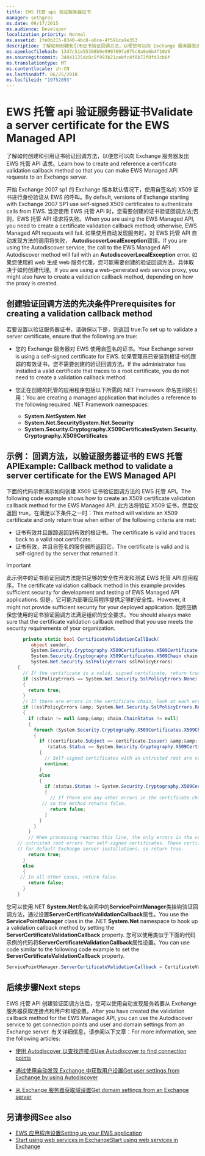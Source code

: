 ```yaml
---
title: EWS 托管 api 验证服务器证书
manager: sethgros
ms.date: 09/17/2015
ms.audience: Developer
localization_priority: Normal
ms.assetid: 1fe0b215-8340-4bc8-a6ce-4f591ca9e353
description: 了解如何创建和引用证书验证回调方法，以便您可以向 Exchange 服务器发出 EWS 托管 API 请求。
ms.openlocfilehash: 13d7c51e55308b9e9997697a075c8a9e6b4f10d0
ms.sourcegitcommit: 34041125dc8c5f993b21cebfc4f8b72f0fd2cb6f
ms.translationtype: MT
ms.contentlocale: zh-CN
ms.lasthandoff: 06/25/2018
ms.locfileid: "19752893"
---
```

# <a name="validate-a-server-certificate-for-the-ews-managed-api"></a><span data-ttu-id="af000-103">EWS 托管 api 验证服务器证书</span><span class="sxs-lookup"><span data-stu-id="af000-103">Validate a server certificate for the EWS Managed API</span></span>

<span data-ttu-id="af000-104">了解如何创建和引用证书验证回调方法，以便您可以向 Exchange 服务器发出 EWS 托管 API 请求。</span><span class="sxs-lookup"><span data-stu-id="af000-104">Learn how to create and reference a certificate validation callback method so that you can make EWS Managed API requests to an Exchange server.</span></span>
  
<span data-ttu-id="af000-105">开始 Exchange 2007 sp1 的 Exchange 版本默认情况下，使用自签名的 X509 证书进行身份验证从 EWS 的呼叫。</span><span class="sxs-lookup"><span data-stu-id="af000-105">By default, versions of Exchange starting with Exchange 2007 SP1 use self-signed X509 certificates to authenticate calls from EWS.</span></span> <span data-ttu-id="af000-106">当您使用 EWS 托管 API 时，您需要创建的证书验证回调方法;否则，EWS 托管 API 请求将失败。</span><span class="sxs-lookup"><span data-stu-id="af000-106">When you are using the EWS Managed API, you need to create a certificate validation callback method; otherwise, EWS Managed API requests will fail.</span></span> <span data-ttu-id="af000-107">如果使用自动发现服务时，对 EWS 托管 API 自动发现方法的调用将失败， **AutodiscoverLocalException**错误。</span><span class="sxs-lookup"><span data-stu-id="af000-107">If you are using the Autodiscover service, the call to the EWS Managed API Autodiscover method will fail with an **AutodiscoverLocalException** error.</span></span> <span data-ttu-id="af000-108">如果您使用的 web 生成 web 服务代理，您可能需要创建的验证回调方法，具体取决于如何创建代理。</span><span class="sxs-lookup"><span data-stu-id="af000-108">If you are using a web-generated web service proxy, you might also have to create a validation callback method, depending on how the proxy is created.</span></span> 
  
## <a name="prerequisites-for-creating-a-validation-callback-method"></a><span data-ttu-id="af000-109">创建验证回调方法的先决条件</span><span class="sxs-lookup"><span data-stu-id="af000-109">Prerequisites for creating a validation callback method</span></span>
<span data-ttu-id="af000-110"><a name="bk_prereq"> </a></span><span class="sxs-lookup"><span data-stu-id="af000-110"></span></span>

<span data-ttu-id="af000-111">若要设置以验证服务器证书，请确保以下是，则返回 true:</span><span class="sxs-lookup"><span data-stu-id="af000-111">To set up to validate a server certificate, ensure that the following are true:</span></span> 
  
- <span data-ttu-id="af000-112">您的 Exchange 服务器对 EWS 使用自签名的证书。</span><span class="sxs-lookup"><span data-stu-id="af000-112">Your Exchange server is using a self-signed certificate for EWS.</span></span> <span data-ttu-id="af000-113">如果管理员已安装到根证书的跟踪的有效证书，您不需要创建的验证回调方法。</span><span class="sxs-lookup"><span data-stu-id="af000-113">If the administrator has installed a valid certificate that traces to a root certificate, you do not need to create a validation callback method.</span></span> 
    
- <span data-ttu-id="af000-114">您正在创建的托管的应用程序包括以下所需的.NET Framework 命名空间的引用：</span><span class="sxs-lookup"><span data-stu-id="af000-114">You are creating a managed application that includes a reference to the following required .NET Framework namespaces:</span></span> 
    
  - <span data-ttu-id="af000-115">**System.Net**</span><span class="sxs-lookup"><span data-stu-id="af000-115">**System.Net**</span></span>
  - <span data-ttu-id="af000-116">**System.Net.Security**</span><span class="sxs-lookup"><span data-stu-id="af000-116">**System.Net.Security**</span></span>  
  - <span data-ttu-id="af000-117">**System.Security.Cryptography.X509Certificates**</span><span class="sxs-lookup"><span data-stu-id="af000-117">**System.Security.Cryptography.X509Certificates**</span></span>
    
## <a name="example-callback-method-to-validate-a-server-certificate-for-the-ews-managed-api"></a><span data-ttu-id="af000-118">示例： 回调方法，以验证服务器证书的 EWS 托管 API</span><span class="sxs-lookup"><span data-stu-id="af000-118">Example: Callback method to validate a server certificate for the EWS Managed API</span></span>
<span data-ttu-id="af000-119"><a name="bk_example"> </a></span><span class="sxs-lookup"><span data-stu-id="af000-119"></span></span>

<span data-ttu-id="af000-120">下面的代码示例演示如何创建 X509 证书验证回调方法的 EWS 托管 API。</span><span class="sxs-lookup"><span data-stu-id="af000-120">The following code example shows how to create an X509 certificate validation callback method for the EWS Managed API.</span></span> <span data-ttu-id="af000-121">此方法将验证 X509 证书，然后仅返回 true，在满足以下条件之一时：</span><span class="sxs-lookup"><span data-stu-id="af000-121">This method will validate an X509 certificate and only return true when either of the following criteria are met:</span></span> 
  
- <span data-ttu-id="af000-122">证书有效并且跟踪返回到有效的根证书。</span><span class="sxs-lookup"><span data-stu-id="af000-122">The certificate is valid and traces back to a valid root certificate.</span></span>    
- <span data-ttu-id="af000-123">证书有效，并且自签名的服务器所返回它。</span><span class="sxs-lookup"><span data-stu-id="af000-123">The certificate is valid and is self-signed by the server that returned it.</span></span> 
    
> [!IMPORTANT]
> <span data-ttu-id="af000-124">此示例中的证书验证回调方法提供足够的安全性开发和测试 EWS 托管 API 应用程序。</span><span class="sxs-lookup"><span data-stu-id="af000-124">The certificate validation callback method in this example provides sufficient security for development and testing of EWS Managed API applications.</span></span> <span data-ttu-id="af000-125">但是，它可能为部署应用程序提供足够的安全性。</span><span class="sxs-lookup"><span data-stu-id="af000-125">However, it might not provide sufficient security for your deployed application.</span></span> <span data-ttu-id="af000-126">始终应确保您使用的证书验证回调方法满足组织的安全要求。</span><span class="sxs-lookup"><span data-stu-id="af000-126">You should always make sure that the certificate validation callback method that you use meets the security requirements of your organization.</span></span> 
  
```cs
      private static bool CertificateValidationCallBack(
         object sender,
         System.Security.Cryptography.X509Certificates.X509Certificate certificate,
         System.Security.Cryptography.X509Certificates.X509Chain chain,
         System.Net.Security.SslPolicyErrors sslPolicyErrors)
    {
      // If the certificate is a valid, signed certificate, return true.
      if (sslPolicyErrors == System.Net.Security.SslPolicyErrors.None)
      {
        return true;
      }
      // If there are errors in the certificate chain, look at each error to determine the cause.
      if ((sslPolicyErrors &amp; System.Net.Security.SslPolicyErrors.RemoteCertificateChainErrors) != 0)
      {
        if (chain != null &amp;&amp; chain.ChainStatus != null)
        {
          foreach (System.Security.Cryptography.X509Certificates.X509ChainStatus status in chain.ChainStatus)
          {
            if ((certificate.Subject == certificate.Issuer) &amp;&amp;
               (status.Status == System.Security.Cryptography.X509Certificates.X509ChainStatusFlags.UntrustedRoot))
            {
              // Self-signed certificates with an untrusted root are valid. 
              continue;
            }
            else
            {
              if (status.Status != System.Security.Cryptography.X509Certificates.X509ChainStatusFlags.NoError)
              {
                // If there are any other errors in the certificate chain, the certificate is invalid,
             // so the method returns false.
                return false;
              }
            }
          }
        }
        // When processing reaches this line, the only errors in the certificate chain are 
    // untrusted root errors for self-signed certificates. These certificates are valid
    // for default Exchange server installations, so return true.
        return true;
      }
      else
      {
     // In all other cases, return false.
        return false;
      }
    }

```

<span data-ttu-id="af000-127">您可以使用.NET **System.Net**命名空间中的**ServicePointManager**类挂钩验证回调方法，通过设置**ServerCertificateValidationCallback**属性。</span><span class="sxs-lookup"><span data-stu-id="af000-127">You use the **ServicePointManager** class in the .NET **System.Net** namespace to hook up a validation callback method by setting the **ServerCertificateValidationCallback** property.</span></span> <span data-ttu-id="af000-128">您可以使用类似于下面的代码示例的代码将**ServerCertificateValidationCallback**属性设置。</span><span class="sxs-lookup"><span data-stu-id="af000-128">You can use code similar to the following code example to set the **ServerCertificateValidationCallback** property.</span></span> 
  
```cs
ServicePointManager.ServerCertificateValidationCallback = CertificateValidationCallBack;

```

## <a name="next-steps"></a><span data-ttu-id="af000-129">后续步骤</span><span class="sxs-lookup"><span data-stu-id="af000-129">Next steps</span></span>
<span data-ttu-id="af000-130"><a name="bk_example"> </a></span><span class="sxs-lookup"><span data-stu-id="af000-130"></span></span>

<span data-ttu-id="af000-131">EWS 托管 API 创建验证回调方法后，您可以使用自动发现服务若要从 Exchange 服务器获取连接点和用户和域设置。</span><span class="sxs-lookup"><span data-stu-id="af000-131">After you have created the validation callback method for the EWS Managed API, you can use the Autodiscover service to get connection points and user and domain settings from an Exchange server.</span></span> <span data-ttu-id="af000-132">有关详细信息，请参阅以下文章：</span><span class="sxs-lookup"><span data-stu-id="af000-132">For more information, see the following articles:</span></span>
  
- [<span data-ttu-id="af000-133">使用 Autodiscover 以查找连接点</span><span class="sxs-lookup"><span data-stu-id="af000-133">Use Autodiscover to find connection points</span></span>](how-to-use-autodiscover-to-find-connection-points.md)
    
- [<span data-ttu-id="af000-134">通过使用自动发现 Exchange 中获取用户设置</span><span class="sxs-lookup"><span data-stu-id="af000-134">Get user settings from Exchange by using Autodiscover</span></span>](how-to-get-user-settings-from-exchange-by-using-autodiscover.md)
    
- [<span data-ttu-id="af000-135">从 Exchange 服务器获取域设置</span><span class="sxs-lookup"><span data-stu-id="af000-135">Get domain settings from an Exchange server</span></span>](how-to-get-domain-settings-from-an-exchange-server.md)
    
## <a name="see-also"></a><span data-ttu-id="af000-136">另请参阅</span><span class="sxs-lookup"><span data-stu-id="af000-136">See also</span></span>

- [<span data-ttu-id="af000-137">EWS 应用程序设置</span><span class="sxs-lookup"><span data-stu-id="af000-137">Setting up your EWS application</span></span>](setting-up-your-ews-application.md)  
- [<span data-ttu-id="af000-138">Start using web services in Exchange</span><span class="sxs-lookup"><span data-stu-id="af000-138">Start using web services in Exchange</span></span>](start-using-web-services-in-exchange.md)
    

